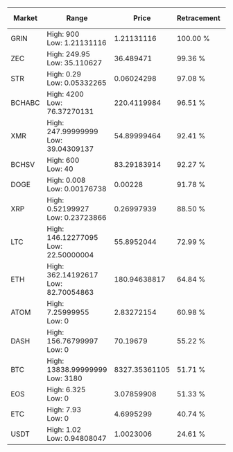 | Market | Range | Price| Retracement | Doubles to 50% |
| --- | --- | --- | --- | --- |
| GRIN | High: 900<br />Low: 1.21131116 | 1.21131116 | 100.00 % | 372.00 |
| ZEC | High: 249.95<br />Low: 35.110627 | 36.489471 | 99.36 % | 3.91 |
| STR | High: 0.29<br />Low: 0.05332265 | 0.06024298 | 97.08 % | 2.85 |
| BCHABC | High: 4200<br />Low: 76.37270131 | 220.4119984 | 96.51 % | 9.70 |
| XMR | High: 247.99999999<br />Low: 39.04309137 | 54.89999464 | 92.41 % | 2.61 |
| BCHSV | High: 600<br />Low: 40 | 83.29183914 | 92.27 % | 3.84 |
| DOGE | High: 0.008<br />Low: 0.00176738 | 0.00228 | 91.78 % | 2.14 |
| XRP | High: 0.52199927<br />Low: 0.23723866 | 0.26997939 | 88.50 % | 1.41 |
| LTC | High: 146.12277095<br />Low: 22.50000004 | 55.8952044 | 72.99 % | 1.51 |
| ETH | High: 362.14192617<br />Low: 82.70054863 | 180.94638817 | 64.84 % | 1.23 |
| ATOM | High: 7.25999955<br />Low: 0 | 2.83272154 | 60.98 % | 1.28 |
| DASH | High: 156.76799997<br />Low: 0 | 70.19679 | 55.22 % | 1.12 |
| BTC | High: 13838.99999999<br />Low: 3180 | 8327.35361105 | 51.71 % | 1.02 |
| EOS | High: 6.325<br />Low: 0 | 3.07859908 | 51.33 % | 1.03 |
| ETC | High: 7.93<br />Low: 0 | 4.6995299 | 40.74 % | 0.00 |
| USDT | High: 1.02<br />Low: 0.94808047 | 1.0023006 | 24.61 % | 0.00 |
